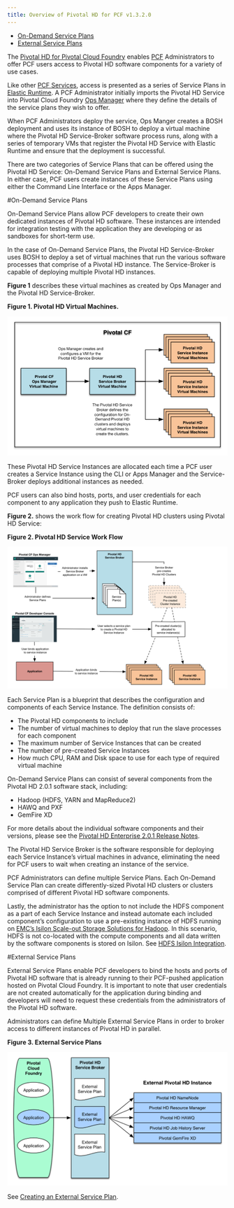```yaml
---
title: Overview of Pivotal HD for PCF v1.3.2.0
---
```


* [On-Demand Service Plans](#on-demand)
* [External Service Plans](#ext-plans)

The [Pivotal HD for Pivotal Cloud Foundry](https://network.pivotal.io/products/pivotal-hd-service) enables [PCF](http://docs.pivotal.io/pivotalcf/getstarted/pcf-docs.html) Administrators to offer PCF users access to Pivotal HD software components for a variety of use cases.

Like other [PCF Services](http://docs.pivotal.io/pivotalcf/services/overview.html), access is presented as a series of Service Plans in [Elastic Runtime](http://docs.pivotal.io/pivotalcf/concepts/overview.html).  A PCF Administrator initially imports the Pivotal HD Service into Pivotal Cloud Foundry [Ops Manager](http://docs.pivotal.io/pivotalcf/customizing/) where they define the details of the service plans they wish to offer.

When PCF Administrators deploy the service, Ops Manger creates a BOSH deployment and uses its instance of BOSH to deploy a virtual machine where the Pivotal HD Service-Broker software process runs, along with a series of temporary VMs that register the Pivotal HD Service with Elastic Runtime and ensure that the deployment is successful.

There are two categories of Service Plans that can be offered using the Pivotal HD Service: On-Demand Service Plans and External Service Plans.  In either case, PCF users create instances of these Service Plans using either the Command Line Interface or the Apps Manager.

<a id="on-demand"></a>
#On-Demand Service Plans

On-Demand Service Plans allow PCF developers to create their own dedicated instances of Pivotal HD software.  These instances are intended for integration testing with the application they are developing or as sandboxes for short-term use.

In the case of On-Demand Service Plans, the Pivotal HD Service-Broker uses BOSH to deploy a set of virtual machines that run the various software processes that comprise of a Pivotal HD instance.  The Service-Broker is capable of deploying multiple Pivotal HD instances.

**Figure 1** describes these virtual machines as created by Ops Manager and the Pivotal HD Service-Broker.

**Figure 1. Pivotal HD Virtual Machines.**

![PHD - CF Architecture](images/architecture.png)

These Pivotal HD Service Instances are allocated each time a PCF user creates a Service Instance using the CLI or Apps Manager and the Service-Broker deploys additional instances as needed.

PCF users can also bind hosts, ports, and user credentials for each component to any application they push to Elastic Runtime.

**Figure 2.** shows the work flow for creating Pivotal HD clusters using Pivotal HD Service:

**Figure 2. Pivotal HD Service Work Flow**

![Data Service Work Flow](/images/data_service.png "Data Service Work Flow")

Each Service Plan is a blueprint that describes the configuration and components of each Service Instance. The definition consists of:

* The Pivotal HD components to include
* The number of virtual machines to deploy that run the slave processes for each component
* The maximum number of Service Instances that can be created
* The number of pre-created Service Instances
* How much CPU, RAM and Disk space to use for each type of required virtual machine

On-Demand Service Plans can consist of several components from the Pivotal HD 2.0.1 software stack, including:

* Hadoop (HDFS, YARN and MapReduce2)
* HAWQ and PXF
* GemFire XD

For more details about the individual software components and their versions, please see the [Pivotal HD Enterprise 2.0.1 Release Notes](http://pivotalhd-210.docs.pivotal.io/doc/2010/PHDEnterprise2.0.1ReleaseNotes.html#PHDEnterprise2.0.1ReleaseNotes-VersioningandCompatibility).

The Pivotal HD Service Broker is the software responsible for deploying each Service Instance’s virtual machines in advance, eliminating the need for PCF users to wait when creating an instance of the service.

PCF Administrators can define multiple Service Plans. Each On-Demand Service Plan can create differently-sized Pivotal HD clusters or clusters comprised of different Pivotal HD software components.

Lastly, the administrator has the option to not include the HDFS component as a part of each Service Instance and instead automate each included component’s configuration to use a pre-existing instance of HDFS running on [EMC’s Isilon Scale-out Storage Solutions for Hadoop](http://www.emc.com/big-data/scale-out-storage-hadoop.htm).  In this scenario, HDFS is not co-located with the compute components and all data written by the software components is stored on Isilon. See [HDFS Isilon Integration](isilon.html).

<a id="ext-plans"></a>
#External Service Plans

External Service Plans enable PCF developers to bind the hosts and ports of Pivotal HD software that is already running to their PCF-pushed application hosted on Pivotal Cloud Foundry.  It is important to note that user credentials are not created automatically for the application during binding and developers will need to request these credentials from the administrators of the Pivotal HD software.

Administrators can define Multiple External Service Plans in order to broker access to different instances of Pivotal HD in parallel.

**Figure 3. External Service Plans**

![External Service Plans](/images/external_service_plan.png "External Service Plans")

See [Creating an External Service Plan](external-service-plans.html).

<a id="hawq-hdsf"></a>






